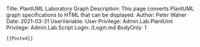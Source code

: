 Title: PlantUML Laboratory Graph
Description: This page converts PlantUML graph specifications to HTML that can be displayed.
Author: Peter Waher
Date: 2021-03-31
UserVariable: User
Privilege: Admin.Lab.PlantUml
Privilege: Admin.Lab.Script
Login: /Login.md
BodyOnly: 1

```uml
{{Posted}}
```